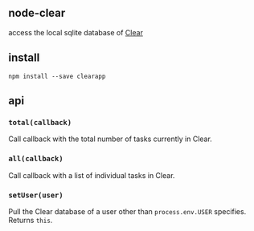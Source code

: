 ## node-clear

access the local sqlite database of [Clear](http://realmacsoftware.com/clear)

## install

    npm install --save clearapp

## api

### `total(callback)`

Call callback with the total number of tasks currently in Clear.

### `all(callback)`

Call callback with a list of individual tasks in Clear.

### `setUser(user)`

Pull the Clear database of a user other than `process.env.USER` specifies.
Returns `this`.
